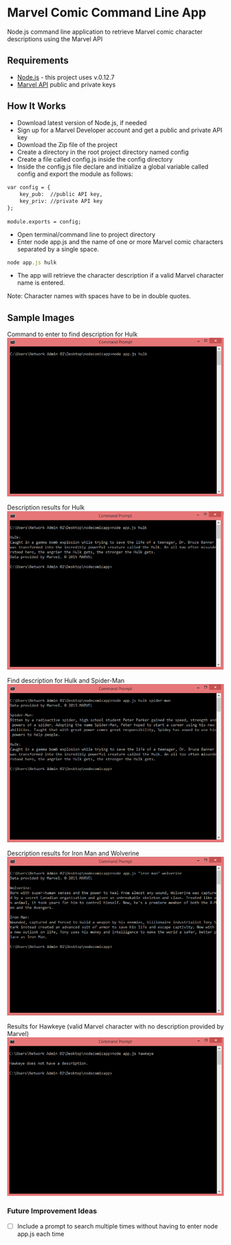 # Marvel Comic Command Line App
Node.js command line application to retrieve Marvel comic character descriptions using the Marvel API 

## Requirements
-	[Node.js](https://nodejs.org/) - this project uses v.0.12.7
-	[Marvel API](http://developer.marvel.com/docs) public and private keys

## How It Works
- Download latest version of Node.js, if needed
- Sign up for a Marvel Developer account and get a public and private API key
- Download the Zip file of the project
- Create a directory in the root project directory named config
- Create a file called config.js inside the config directory
- Inside the config.js file declare and initialize a global variable called config and export the module as follows:
```
var config = {
	key_pub:  //public API key,
	key_priv: //private API key
};

module.exports = config;
```
- Open terminal/command line to project directory
- Enter node app.js and the name of one or more Marvel comic characters separated by a single space. 
```javascript
node app.js hulk
```
- The app will retrieve the character description if a valid Marvel character name is entered.

Note: Character names with spaces have to be in double quotes.

## Sample Images
Command to enter to find description for Hulk
![Command to find description for Hulk](https://github.com/danie11edotcom/nodecomicapp/blob/master/img/commandPrompt1.PNG "Find description for Hulk")

Description results for Hulk
![Results for Hulk](https://github.com/danie11edotcom/nodecomicapp/blob/master/img/commandPrompt2.PNG "Description results for Hulk")

Find description for Hulk and Spider-Man
![Resulsts for Hulk and Spider-Man](https://github.com/danie11edotcom/nodecomicapp/blob/master/img/commandPrompt3.PNG "Description results for Hulk and Spider-Man")

Description results for Iron Man and Wolverine
![Results for Iron Man and Wolverine](https://github.com/danie11edotcom/nodecomicapp/blob/master/img/commandPrompt4.PNG "Description results for Iron Man and Wolverine")

Results for Hawkeye (valid Marvel character with no description provided by Marvel)
![Results for Hawkeye](https://github.com/danie11edotcom/nodecomicapp/blob/master/img/commandPrompt5.PNG)

### Future Improvement Ideas
- [ ] Include a prompt to search multiple times without having to enter node app.js each time
